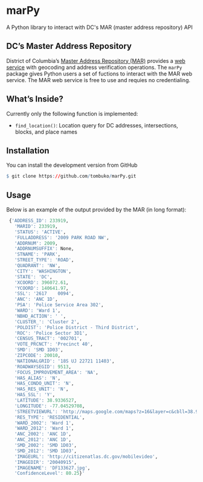 # marPy
A Python library to interact with DC's MAR (master address repository) API

## DC’s Master Address Repository

District of Columbia’s [Master Address Repository
(MAR)](https://dcatlas.dcgis.dc.gov/mar/) provides a [web
service](https://opendata.dc.gov/pages/mar-webservices) with geocoding
and address verification operations. The `marPy` package gives Python users
a set of fuctions to interact with the MAR web service. The MAR web
service is free to use and requies no credentialing.

## What’s Inside?

Currently only the following function is implemented:

  - `find_location()`: Location query for DC addresses, intersections,
    blocks, and place names

## Installation

You can install the development version from GitHub

``` r
$ git clone https://github.com/tombuko/marPy.git
```

## Usage

Below is an example of the output provided by the MAR (in long
format):

``` r
 {'ADDRESS_ID': 233919,
   'MARID': 233919,
   'STATUS': 'ACTIVE',
   'FULLADDRESS': '2009 PARK ROAD NW',
   'ADDRNUM': 2009,
   'ADDRNUMSUFFIX': None,
   'STNAME': 'PARK',
   'STREET_TYPE': 'ROAD',
   'QUADRANT': 'NW',
   'CITY': 'WASHINGTON',
   'STATE': 'DC',
   'XCOORD': 396072.61,
   'YCOORD': 140641.97,
   'SSL': '2617    0094',
   'ANC': 'ANC 1D',
   'PSA': 'Police Service Area 302',
   'WARD': 'Ward 1',
   'NBHD_ACTION': ' ',
   'CLUSTER_': 'Cluster 2',
   'POLDIST': 'Police District - Third District',
   'ROC': 'Police Sector 3D1',
   'CENSUS_TRACT': '002701',
   'VOTE_PRCNCT': 'Precinct 40',
   'SMD': 'SMD 1D03',
   'ZIPCODE': 20010,
   'NATIONALGRID': '18S UJ 22721 11403',
   'ROADWAYSEGID': 9513,
   'FOCUS_IMPROVEMENT_AREA': 'NA',
   'HAS_ALIAS': 'N',
   'HAS_CONDO_UNIT': 'N',
   'HAS_RES_UNIT': 'N',
   'HAS_SSL': 'Y',
   'LATITUDE': 38.9336527,
   'LONGITUDE': -77.04529708,
   'STREETVIEWURL': 'http://maps.google.com/maps?z=16&layer=c&cbll=38.9336527,-77.04529708&cbp=11,83.2110528557177,,0,2.09',
   'RES_TYPE': 'RESIDENTIAL',
   'WARD_2002': 'Ward 1',
   'WARD_2012': 'Ward 1',
   'ANC_2002': 'ANC 1D',
   'ANC_2012': 'ANC 1D',
   'SMD_2002': 'SMD 1D03',
   'SMD_2012': 'SMD 1D03',
   'IMAGEURL': 'http://citizenatlas.dc.gov/mobilevideo',
   'IMAGEDIR': '20040915',
   'IMAGENAME': 'DF133627.jpg',
   'ConfidenceLevel': 80.25}'
```

    
 
